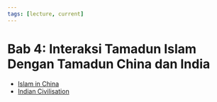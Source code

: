 ```yaml
---
tags: [lecture, current]
---
```


# Bab 4: Interaksi Tamadun Islam Dengan Tamadun China dan India

- [Islam in China](202308291002.md)
- [Indian Civilisation](202309061900.md)
